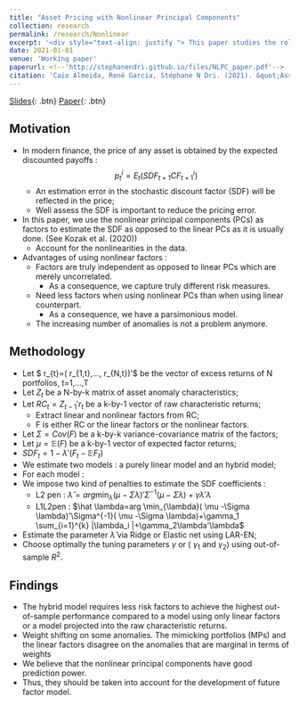 ```yaml
---
title: "Asset Pricing with Nonlinear Principal Components"
collection: research
permalink: /research/Nonlinear
excerpt: '<div style="text-align: justify "> This paper studies the role of truly independent nonlinear factors in asset pricing. While the most successful stochastic discount factor (SDF) benchmarks pricing the cross-section of stock returns are obtained from regularized linear principal components of characteristic-based returns we show that allowing for substitution of some linear principal components by independent nonlinear factors consistently improves the SDF's ability to price this cross-section. We use the Fama-French 25 ME/BM-sorted portfolios, fifty anomaly portfolios, and fifty anomalies plus characteristic-based interaction terms to test the effectiveness of the nonlinear dynamic factors. The SDF estimated using a mixture of nonlinear and linear factors outperforms the ones using solely linear factors or raw characteristic returns in terms of out-of-sample R^2 pricing performance. Moreover, the hybrid model -using both nonlinear and linear principal components- requires less risk factors to achieve the highest out-of-sample performance compared to a model using only linear factors.</div>'
date: 2021-01-01
venue: 'Working paper'
paperurl: <!--'http://stephanendri.github.io/files/NLPC_paper.pdf'-->
citation: 'Caio Almeida, René Garcia, Stéphane N Dri. (2021). &quot;Asset Pricing with Nonlinear Principal Components.&quot; <i>Working paper</i>.'
---
```

<!-- <div style="text-align: justify "> This paper studies the role of truly independent nonlinear factors in asset pricing. While the most successful stochastic discount factor (SDF) benchmarks pricing the cross-section of stock returns are obtained from regularized linear principal components of characteristic-based returns we show that allowing for substitution of some linear principal components by independent nonlinear factors consistently improves the SDF's ability to price this cross-section. We use the Fama-French 25 ME/BM-sorted portfolios, fifty anomaly portfolios, and fifty anomalies plus characteristic-based interaction terms to test the effectiveness of the nonlinear dynamic factors. The SDF estimated using a mixture of nonlinear and linear factors outperforms the ones using solely linear factors or raw characteristic returns in terms of out-of-sample R^2 pricing performance. Moreover, the hybrid model -using both nonlinear and linear principal components- requires less risk factors to achieve the highest out-of-sample performance compared to a model using only linear factors.</div> -->

[Slides](http://stephanendri.github.io/files/NLPC_paper.pdf){: .btn}
[Paper](http://stephanendri.github.io/files/AlmeidaGarciaNdriDecember2021.pdf){: .btn}

<!--[Paper](http://stephanendri.github.io/files/AlmeidaGarciaNdriDecember2021.pdf) -->

<!--Recommended citation: Stéphane N'Dri (2021). "Long run carbon consumption risks and asset prices"  <i>Working paper </i>.-->

## Motivation

* In modern finance, the price of any asset is obtained by the expected discounted payoffs : $$p_t^{i}=E_t(SDF_{t+1}CF_{t+1}^{i})$$
  * An estimation error in the stochastic discount factor (SDF) will be reflected in the price;
  * Well assess the SDF is important to reduce the pricing error.
* In this paper, we use the nonlinear principal components (PCs) as factors to estimate the SDF as opposed to the linear PCs as it is usually done. (See Kozak et al. (2020))
  * Account for the nonlinearities in the data.
* Advantages of using nonlinear factors :
  * Factors are truly independent as opposed to linear PCs which
are merely uncorrelated. 
    * As a consequence, we capture truly different risk measures.
  * Need less factors when using nonlinear PCs than when
using linear counterpart. 
    * As a consequence, we have a parsimonious model.
  * The increasing number of anomalies is not a problem anymore.

## Methodology

* Let $ r_{t}=( r_{1,t},..., r_{N,t})'$ be the vector of excess returns of N portfolios, t=1,...,T
* Let $Z_{t}$ be a N-by-k matrix of asset anomaly characteristics; 
* Let $RC_t=Z_{t-1}'r_t$ be a k-by-1 vector of raw characteristic returns;
  * Extract linear and nonlinear factors from RC;
  * F is either RC or the linear factors or the nonlinear factors.
* Let $\Sigma=Cov(F)$ be a k-by-k variance-covariance matrix of the factors;
* Let $\mu=\mathbb{E}(F)$ be a k-by-1 vector of expected factor returns;
* $SDF_t=1-\lambda'(F_t-\mathbb{E}F_t)$
* We estimate two models : a purely linear model and an hybrid model;
* For each model :
* We impose two kind of penalties to estimate the SDF coefficients :
  * L2 pen :
$\hat \lambda=arg \min_{\lambda}( \mu -\Sigma \lambda)'\Sigma^{-1}( \mu -\Sigma \lambda)+\gamma \lambda'\lambda$
  * L1L2pen :
$\hat \lambda=arg \min_{\lambda}( \mu -\Sigma \lambda)'\Sigma^{-1}( \mu -\Sigma \lambda)+\gamma_1 \sum_{i=1}^{k} |\lambda_i |+\gamma_2\lambda'\lambda$
* Estimate the parameter $\hat \lambda$ via Ridge or Elastic net using LAR-EN;
* Choose optimally the tuning parameters $\gamma$ or ( $\gamma_1$ and $\gamma_2$) using out-of-sample $R^2$.

<!--\gamma_1 \sum_{i=1}^{k} \mid \lambda_i \mid. or \gamma_1 \sum_{i=1}^{k} \lvert \lambda_i \rvert--> 
 
 
## Findings
* The hybrid model requires less risk factors to achieve the highest out-of-sample performance compared to a model using only linear factors or a model projected into the raw characteristic returns. 
* Weight shifting on some anomalies. The mimicking portfolios (MPs) and the linear factors disagree on the anomalies that are marginal in terms of weights
* We believe that the nonlinear principal components have good prediction power. 
* Thus, they should be taken into account for the development of future factor model.

